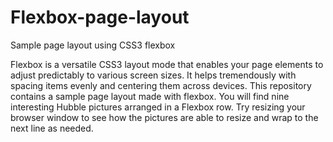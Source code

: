 # Flexbox-page-layout

Sample page layout using CSS3 flexbox

Flexbox is a versatile CSS3 layout mode that enables your page elements to adjust predictably to various screen sizes.   It helps tremendously with spacing items evenly and centering them across devices.  This repository contains a sample page layout made with flexbox.  You will find nine interesting Hubble pictures arranged in a Flexbox row.  Try resizing your browser window to see how the pictures are able to resize and wrap to the next line as needed.
